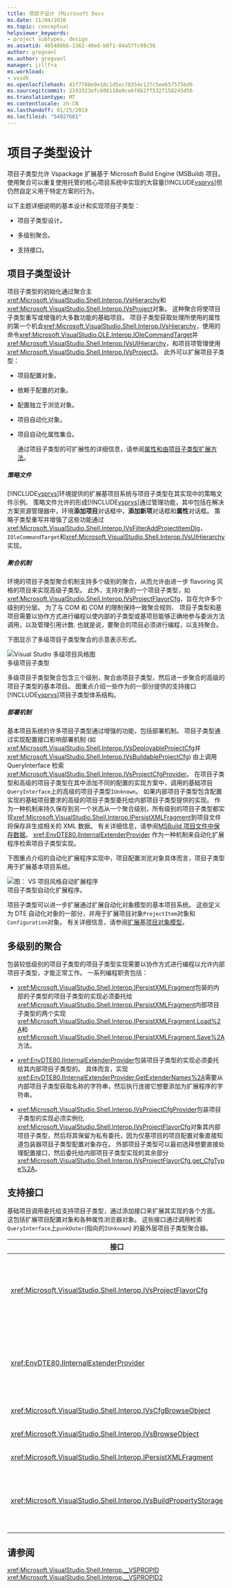 ```yaml
---
title: 项目子设计 |Microsoft Docs
ms.date: 11/04/2016
ms.topic: conceptual
helpviewer_keywords:
- project subtypes, design
ms.assetid: 405488bb-1362-40ed-b0f1-04a57fc98c56
author: gregvanl
ms.author: gregvanl
manager: jillfra
ms.workload:
- vssdk
ms.openlocfilehash: 41f7708e9e10c1d5ec78354c137c5ee657575bd6
ms.sourcegitcommit: 2193323efc608118e0ce6f6b2ff532f158245d56
ms.translationtype: MT
ms.contentlocale: zh-CN
ms.lasthandoff: 01/25/2019
ms.locfileid: "54927601"
---
```

# <a name="project-subtypes-design"></a>项目子类型设计
项目子类型允许 Vspackage 扩展基于 Microsoft Build Engine (MSBuild) 项目。 使用聚合可以重复使用托管的核心项目系统中实现的大容量[!INCLUDE[vsprvs](../../code-quality/includes/vsprvs_md.md)]但仍然自定义用于特定方案的行为。  
  
 以下主题详细说明的基本设计和实现项目子类型：  
  
-   项目子类型设计。  
  
-   多级别聚合。  
  
-   支持接口。  
  
## <a name="project-subtype-design"></a>项目子类型设计  
 项目子类型的初始化通过聚合主<xref:Microsoft.VisualStudio.Shell.Interop.IVsHierarchy>和<xref:Microsoft.VisualStudio.Shell.Interop.IVsProject>对象。 这种聚合将使项目子类型重写或增强的大多数功能的基础项目。 项目子类型获取处理所使用的属性的第一个机会<xref:Microsoft.VisualStudio.Shell.Interop.IVsHierarchy>，使用的命令<xref:Microsoft.VisualStudio.OLE.Interop.IOleCommandTarget>并<xref:Microsoft.VisualStudio.Shell.Interop.IVsUIHierarchy>，和项目项管理使用<xref:Microsoft.VisualStudio.Shell.Interop.IVsProject3>。 此外可以扩展项目子类型：  
  
- 项目配置对象。  
  
- 依赖于配置的对象。  
  
- 配置独立于浏览对象。  
  
- 项目自动化对象。  
  
- 项目自动化属性集合。  
  
  通过项目子类型的可扩展性的详细信息，请参阅[属性和由项目子类型扩展方法](../../extensibility/internals/properties-and-methods-extended-by-project-subtypes.md)。  
  
##### <a name="policy-files"></a>策略文件  
 [!INCLUDE[vsprvs](../../code-quality/includes/vsprvs_md.md)]环境提供的扩展基项目系统与项目子类型在其实现中的策略文件示例。 策略文件允许的形成[!INCLUDE[vsprvs](../../code-quality/includes/vsprvs_md.md)]通过管理功能，其中包括在解决方案资源管理器中，环境**添加项目**对话框中，**添加新项**对话框和**属性**对话框。 策略子类型重写并增强了这些功能通过<xref:Microsoft.VisualStudio.Shell.Interop.IVsFilterAddProjectItemDlg>，`IOleCommandTarget`和<xref:Microsoft.VisualStudio.Shell.Interop.IVsUIHierarchy>实现。  
  
##### <a name="aggregation-mechanism"></a>聚合机制  
 环境的项目子类型聚合机制支持多个级别的聚合，从而允许由进一步 flavoring 风格的项目来实现高级子类型。 此外，支持对象的一个项目子类型，如<xref:Microsoft.VisualStudio.Shell.Interop.IVsProjectFlavorCfg>，旨在允许多个级别的分层。 为了与 COM 和 COM 的限制保持一致聚合规则、 项目子类型和基项目需要以协作方式进行编程以使内部的子类型或基项目能够正确地参与委派方法调用，以及管理引用计数. 也就是说，要聚合的项目必须进行编程，以支持聚合。  
  
 下图显示了多级项目子类型聚合的示意表示形式。  
  
 ![Visual Studio 多级项目风格图](../../extensibility/internals/media/vs_multilevelprojectflavor.gif "VS_MultilevelProjectFlavor")  
多级项目子类型  
  
 多级项目子类型聚合包含三个级别，聚合由项目子类型，然后进一步聚合的高级的项目子类型的基本项目。 图重点介绍一些作为的一部分提供的支持接口[!INCLUDE[vsprvs](../../code-quality/includes/vsprvs_md.md)]项目子类型体系结构。  
  
##### <a name="deployment-mechanisms"></a>部署机制  
 基本项目系统的许多项目子类型通过增强的功能，包括部署机制。 项目子类型通过实现配置接口影响部署机制 (如<xref:Microsoft.VisualStudio.Shell.Interop.IVsDeployableProjectCfg>并<xref:Microsoft.VisualStudio.Shell.Interop.IVsBuildableProjectCfg>) 由上调用 QueryInterface 检索<xref:Microsoft.VisualStudio.Shell.Interop.IVsProjectCfgProvider>。 在项目子类型和高级的项目子类型在其中添加不同的配置的实现方案中，调用的基础项目`QueryInterface`上的高级的项目子类型`IUnknown`。 如果内部项目子类型包含配置实现的基础项目要求的高级的项目子类型委托给内部项目子类型提供的实现。 作为一种机制来持久保存到另一个状态从一个聚合级别，所有级别的项目子类型都实现<xref:Microsoft.VisualStudio.Shell.Interop.IPersistXMLFragment>到项目文件将保存非生成相关的 XML 数据。 有关详细信息，请参阅[MSBuild 项目文件中保存数据](../../extensibility/internals/persisting-data-in-the-msbuild-project-file.md)。 <xref:EnvDTE80.IInternalExtenderProvider> 作为一种机制来自动化扩展程序检索项目子类型实现。  
  
 下图重点介绍的自动化扩展程序实现中，项目配置浏览对象具体而言，项目子类型用于扩展基本项目系统。  
  
 ![图： VS 项目风格自动扩展程序](../../extensibility/internals/media/vs_projectflavorautoextender.gif "VS_ProjectFlavorAutoExtender")  
项目子类型自动化扩展程序。  
  
 项目子类型可以进一步扩展通过扩展自动化对象模型的基本项目系统。 这些定义为 DTE 自动化对象的一部分，并用于扩展项目对象`ProjectItem`对象和`Configuration`对象。 有关详细信息，请参阅[扩展基项目对象模型](../../extensibility/internals/extending-the-object-model-of-the-base-project.md)。  
  
## <a name="multi-level-aggregation"></a>多级别的聚合  
 包装较低级别的项目子类型的项目子类型实现需要以协作方式进行编程以允许内部项目子类型，才能正常工作。 一系列编程职责包括：  
  
-   <xref:Microsoft.VisualStudio.Shell.Interop.IPersistXMLFragment>包装的内部的子类型的项目子类型的实现必须委托给<xref:Microsoft.VisualStudio.Shell.Interop.IPersistXMLFragment>内部项目子类型的两个实现<xref:Microsoft.VisualStudio.Shell.Interop.IPersistXMLFragment.Load%2A>和<xref:Microsoft.VisualStudio.Shell.Interop.IPersistXMLFragment.Save%2A>方法。  
  
-   <xref:EnvDTE80.IInternalExtenderProvider>包装项目子类型的实现必须委托给其内部项目子类型的。 具体而言，实现<xref:EnvDTE80.IInternalExtenderProvider.GetExtenderNames%2A>需要从内部项目子类型获取名称的字符串，然后执行连接它想要添加为扩展程序的字符串。  
  
-   <xref:Microsoft.VisualStudio.Shell.Interop.IVsProjectCfgProvider>包装项目子类型的实现必须实例化<xref:Microsoft.VisualStudio.Shell.Interop.IVsProjectFlavorCfg>对象其内部项目子类型，然后将其保留为私有委托，因为仅基项目的项目配置对象直接知道包装器项目子类型配置对象存在。 外部项目子类型可以最初选择想要直接处理配置接口，然后委托给内部项目子类型实现的其余部分<xref:Microsoft.VisualStudio.Shell.Interop.IVsProjectFlavorCfg.get_CfgType%2A>。  
  
## <a name="supporting-interfaces"></a>支持接口  
 基础项目调用委托给支持项目子类型，通过添加接口来扩展其实现的各个方面。 这包括扩展项目配置对象和各种属性浏览器对象。 这些接口通过调用检索`QueryInterface`上`punkOuter`(指向的`IUnknown`) 的最外层项目子类型聚合器。  
  
|接口|项目子类型|  
|---------------|---------------------|  
|<xref:Microsoft.VisualStudio.Shell.Interop.IVsProjectFlavorCfg>|允许为项目子类型：<br /><br /> -提供的实现<xref:Microsoft.VisualStudio.Shell.Interop.IVsDeployableProjectCfg>。<br />-项目子类型，以提供自己的实现，从而控制启动的调试器<xref:Microsoft.VisualStudio.Shell.Interop.IVsDebuggableProjectCfg>。<br />-禁用通过适当地处理设计时表达式计算`DBGLAUNCH_DesignTimeExprEval`情况下，在其实现<xref:Microsoft.VisualStudio.Shell.Interop.IVsDebuggableProjectCfg.QueryDebugLaunch%2A>。|  
|<xref:EnvDTE80.IInternalExtenderProvider>|允许为项目子类型：<br /><br /> 扩展<xref:Microsoft.VisualStudio.Shell.Interop.__VSHPROPID>的项目以添加或删除配置项目的独立属性。<br />扩展项目自动化对象 (<xref:Microsoft.VisualStudio.Shell.Interop.__VSHPROPID>) 的项目。<br /><br /> 上面的属性值取自<xref:Microsoft.VisualStudio.Shell.Interop.__VSHPROPID2>枚举。|  
|<xref:Microsoft.VisualStudio.Shell.Interop.IVsCfgBrowseObject>|允许项目子类型，若要将映射回<xref:Microsoft.VisualStudio.Shell.Interop.IVsCfg>给定项目配置浏览对象的对象。|  
|<xref:Microsoft.VisualStudio.Shell.Interop.IVsBrowseObject>|允许项目子类型，若要将映射回<xref:Microsoft.VisualStudio.Shell.Interop.IVsHierarchy>或`VSITEMID`给定项目配置浏览对象的对象。|  
|<xref:Microsoft.VisualStudio.Shell.Interop.IPersistXMLFragment>|允许项目子类型，以任意结构化的 XML 将数据保存到项目文件 （.vbproj 或.csproj）。 此数据不是对 MSBuild 可见的。|  
|<xref:Microsoft.VisualStudio.Shell.Interop.IVsBuildPropertyStorage>|允许为项目子类型：<br /><br /> -添加新的 MSBuild 属性，以持久保存。<br />-从 MSBuild 中删除不必要的属性。<br />-查询的当前值为 MSBuild 属性。<br />-更改 MSBuild 属性的当前值。|  
  
## <a name="see-also"></a>请参阅  
 <xref:Microsoft.VisualStudio.Shell.Interop.__VSPROPID>   
 <xref:Microsoft.VisualStudio.Shell.Interop.__VSPROPID2>